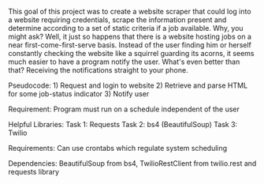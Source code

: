 This goal of this project was to create a website scraper that could log into a website requiring credentials, scrape the information present and determine according to a set of static criteria if a job available. Why, you might ask? Well, it just so happens that there is a website hosting jobs on a near first-come-first-serve basis. Instead of the user finding him or herself constantly checking the website like a squirrel guarding its acorns, it seems much easier to have a program notify the user. What's even better than that? Receiving the notifications straight to your phone.

Pseudocode:
    1) Request and login to website
    2) Retrieve and parse HTML for some job-status indicator
    3) Notify user

Requirement:
    Program must run on a schedule independent of the user

Helpful Libraries:
Task 1: Requests
Task 2: bs4 (BeautifulSoup)
Task 3: Twilio

Requirements: Can use crontabs which regulate system scheduling

Dependencies: BeautifulSoup from bs4, TwilioRestClient from twilio.rest and requests library
